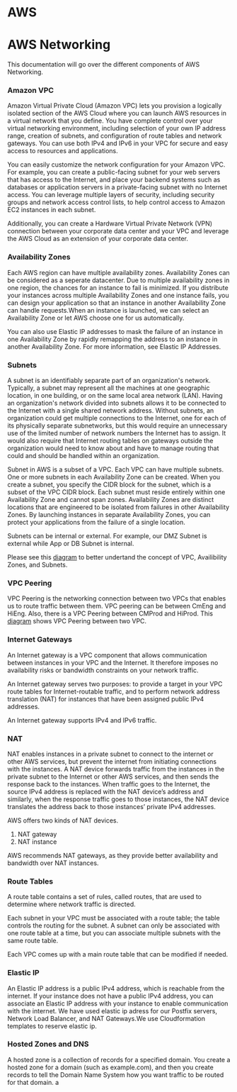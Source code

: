 # AWS

# AWS Networking

This documentation will go over the different components of AWS Networking.

### Amazon VPC

Amazon Virtual Private Cloud (Amazon VPC) lets you provision a logically isolated section of the AWS Cloud where you can launch AWS resources in a virtual network that you define. You have complete control over your virtual networking environment, including selection of your own IP address range, creation of subnets, and configuration of route tables and network gateways. You can use both IPv4 and IPv6 in your VPC for secure and easy access to resources and applications.

You can easily customize the network configuration for your Amazon VPC. For example, you can create a public-facing subnet for your web servers that has access to the Internet, and place your backend systems such as databases or application servers in a private-facing subnet with no Internet access. You can leverage multiple layers of security, including security groups and network access control lists, to help control access to Amazon EC2 instances in each subnet.

Additionally, you can create a Hardware Virtual Private Network (VPN) connection between your corporate data center and your VPC and leverage the AWS Cloud as an extension of your corporate data center.

### Availability Zones

Each AWS region can have multiple availability zones. Availability Zones can be considered as a seperate datacenter. Due to multiple availability zones in one region, the chances for an instance to fail is minimized.  If you distribute your instances across multiple Availability Zones and one instance fails, you can design your application so that an instance in another Availability Zone can handle requests.When an instance is launched, we can select an Availability Zone or let AWS choose one for us automatically. 

You can also use Elastic IP addresses to mask the failure of an instance in one Availability Zone by rapidly remapping the address to an instance in another Availability Zone. For more information, see Elastic IP Addresses.

### Subnets

A subnet is an identifiably separate part of an organization's network. Typically, a subnet may represent all the machines at one geographic location, in one building, or on the same local area network (LAN). Having an organization's network divided into subnets allows it to be connected to the Internet with a single shared network address. Without subnets, an organization could get multiple connections to the Internet, one for each of its physically separate subnetworks, but this would require an unnecessary use of the limited number of network numbers the Internet has to assign. It would also require that Internet routing tables on gateways outside the organization would need to know about and have to manage routing that could and should be handled within an organization.

Subnet in AWS is a subset of a VPC. Each VPC can have multiple subnets. One or more subnets in each Availability Zone can be created. When you create a subnet, you specify the CIDR block for the subnet, which is a subset of the VPC CIDR block. Each subnet must reside entirely within one Availability Zone and cannot span zones. Availability Zones are distinct locations that are engineered to be isolated from failures in other Availability Zones. By launching instances in separate Availability Zones, you can protect your applications from the failure of a single location. 

Subnets can be internal or external. For example, our DMZ Subnet is external while App or DB Subnet is internal. 

Please see this [diagram](https://docs.aws.amazon.com/AmazonVPC/latest/GettingStartedGuide/images/getting-started-1-diagram.png) to better undertand the concept of VPC, Availibility Zones, and Subnets. 

### VPC Peering

VPC Peering is the networking connection between two VPCs that enables us to route traffic between them.  VPC peering can be between CmEng and HiEng. Also, there is a VPC Peering between CMProd and HiProd. This [diagram](https://docs.aws.amazon.com/AmazonVPC/latest/PeeringGuide/images/peering-intro-diagram.png) shows VPC Peering between two VPC.

### Internet Gateways

An Internet gateway is a VPC component that allows communication between instances in your VPC and the Internet. It therefore imposes no availability risks or bandwidth constraints on your network traffic.

An Internet gateway serves two purposes: to provide a target in your VPC route tables for Internet-routable traffic, and to perform network address translation (NAT) for instances that have been assigned public IPv4 addresses.

An Internet gateway supports IPv4 and IPv6 traffic.

### NAT 

NAT enables instances in a private subnet to connect to the internet or other AWS services, but prevent the internet from initiating connections with the instances. A NAT device forwards traffic from the instances in the private subnet to the Internet or other AWS services, and then sends the response back to the instances. When traffic goes to the Internet, the source IPv4 address is replaced with the NAT device’s address and similarly, when the response traffic goes to those instances, the NAT device translates the address back to those instances’ private IPv4 addresses.

AWS offers two kinds of NAT devices.
1. NAT gateway
2. NAT instance

AWS recommends NAT gateways, as they provide better availability and bandwidth over NAT instances.

### Route Tables

A route table contains a set of rules, called routes, that are used to determine where network traffic is directed.

Each subnet in your VPC must be associated with a route table; the table controls the routing for the subnet. A subnet can only be associated with one route table at a time, but you can associate multiple subnets with the same route table.

Each VPC comes up with a main route table that can be modified if needed.

### Elastic IP

An Elastic IP address is a public IPv4 address, which is reachable from the internet. If your instance does not have a public IPv4 address, you can associate an Elastic IP address with your instance to enable communication with the internet. We have used elastic ip adress for our Postfix servers, Network Load Balancer, and NAT Gateways.We use Cloudformation templates to reserve elastic ip. 

### Hosted Zones and DNS

A hosted zone is a collection of records for a specified domain. You create a hosted zone for a domain (such as example.com), and then you create records to tell the Domain Name System how you want traffic to be routed for that domain.
a
